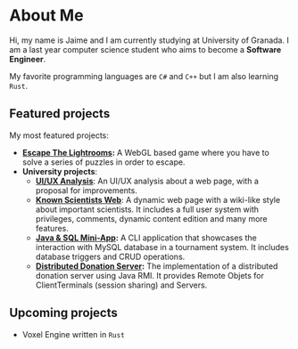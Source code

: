 # About Me
Hi, my name is Jaime and I am currently studying at University of Granada. I am a last year computer science student who aims to become a **Software Engineer**.

My favorite programming languages are ```C#``` and ```C++``` but I am also learning ```Rust```.

## Featured projects
My most featured projects:
- **[Escape The Lightrooms](https://github.com/JaimeUGR/EscapeTheLightrooms):** A WebGL based game where you have to solve a series of puzzles in order to escape.
- **University projects**:
    - **[UI/UX Analysis](https://github.com/JaimeUGR/DIU_UwUchads)**: An UI/UX analysis about a web page, with a proposal for improvements.
    - **[Known Scientists Web](https://github.com/JaimeUGR/SIBW_Cientificos)**: A dynamic web page with a wiki-like style about important scientists. It includes a full user system with privileges, comments, dynamic content edition and many more features.
    - **[Java & SQL Mini-App](https://github.com/JaimeUGR/DDSI_P3):** A CLI application that showcases the interaction with MySQL database in a tournament system. It includes database triggers and CRUD operations.
    - **[Distributed Donation Server](https://github.com/JaimeUGR/Distributed-Donation-Server):** The implementation of a distributed donation server using Java RMI. It provides Remote Objets for ClientTerminals (session sharing) and Servers.

## Upcoming projects
- Voxel Engine written in ```Rust```

<!--### Hi there 👋

<!--
**JaimeUGR/JaimeUGR** is a ✨ _special_ ✨ repository because its `README.md` (this file) appears on your GitHub profile.

Here are some ideas to get you started:

- 🔭 I’m currently working on ...
- 🌱 I’m currently learning ...
- 👯 I’m looking to collaborate on ...
- 🤔 I’m looking for help with ...
- 💬 Ask me about ...
- 📫 How to reach me: ...
- 😄 Pronouns: ...
- ⚡ Fun fact: ...
-->
